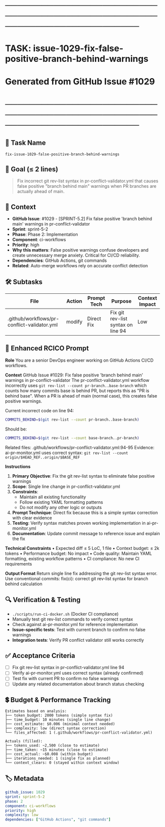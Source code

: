 # ────────────────────────────────────────────────────────────────────────
# TASK: issue-1029-fix-false-positive-branch-behind-warnings
# Generated from GitHub Issue #1029
# ────────────────────────────────────────────────────────────────────────

## 📌 Task Name
`fix-issue-1029-false-positive-branch-behind-warnings`

## 🎯 Goal (≤ 2 lines)
> Fix incorrect git rev-list syntax in pr-conflict-validator.yml that causes false positive "branch behind main" warnings when PR branches are actually ahead of main.

## 🧠 Context
- **GitHub Issue**: #1029 - [SPRINT-5.2] Fix false positive 'branch behind main' warnings in pr-conflict-validator
- **Sprint**: sprint-5-2
- **Phase**: Phase 2: Implementation
- **Component**: ci-workflows
- **Priority**: high
- **Why this matters**: False positive warnings confuse developers and create unnecessary merge anxiety. Critical for CI/CD reliability.
- **Dependencies**: GitHub Actions, git commands
- **Related**: Auto-merge workflows rely on accurate conflict detection

## 🛠️ Subtasks

| File | Action | Prompt Tech | Purpose | Context Impact |
|------|--------|-------------|---------|----------------|
| .github/workflows/pr-conflict-validator.yml | modify | Direct Fix | Fix git rev-list syntax on line 94 | Low |

## 📝 Enhanced RCICO Prompt
**Role**
You are a senior DevOps engineer working on GitHub Actions CI/CD workflows.

**Context**
GitHub Issue #1029: Fix false positive 'branch behind main' warnings in pr-conflict-validator
The pr-conflict-validator.yml workflow incorrectly uses `git rev-list --count pr-branch..base-branch` which counts how many commits base is behind PR, but reports this as "PR is behind base". When a PR is ahead of main (normal case), this creates false positive warnings.

Current incorrect code on line 94:
```bash
COMMITS_BEHIND=$(git rev-list --count pr-branch..base-branch)
```

Should be:
```bash
COMMITS_BEHIND=$(git rev-list --count base-branch..pr-branch)
```

Related files: .github/workflows/pr-conflict-validator.yml:94-95
Evidence: ai-pr-monitor.yml uses correct syntax: `git rev-list --count origin/$HEAD_REF..origin/$BASE_REF`

**Instructions**
1. **Primary Objective**: Fix the git rev-list syntax to eliminate false positive warnings
2. **Scope**: Single line change in pr-conflict-validator.yml
3. **Constraints**:
   - Maintain all existing functionality
   - Follow existing YAML formatting patterns
   - Do not modify any other logic or outputs
4. **Prompt Technique**: Direct fix because this is a simple syntax correction with clear evidence
5. **Testing**: Verify syntax matches proven working implementation in ai-pr-monitor.yml
6. **Documentation**: Update commit message to reference issue and explain the fix

**Technical Constraints**
• Expected diff ≤ 5 LoC, 1 file
• Context budget: ≤ 2k tokens
• Performance budget: No impact
• Code quality: Maintain YAML formatting, existing workflow patterns
• CI compliance: No new CI requirements

**Output Format**
Return single line fix addressing the git rev-list syntax error.
Use conventional commits: fix(ci): correct git rev-list syntax for branch behind calculation

## 🔍 Verification & Testing
- `./scripts/run-ci-docker.sh` (Docker CI compliance)
- Manually test git rev-list commands to verify correct syntax
- Check against ai-pr-monitor.yml for reference implementation
- **Issue-specific tests**: Test with current branch to confirm no false warnings
- **Integration tests**: Verify PR conflict validator still works correctly

## ✅ Acceptance Criteria
- [ ] Fix git rev-list syntax in pr-conflict-validator.yml line 94
- [ ] Verify ai-pr-monitor.yml uses correct syntax (already confirmed)
- [ ] Test fix with current PR to confirm no false warnings
- [ ] Update any related documentation about branch status checking

## 💲 Budget & Performance Tracking
```
Estimates based on analysis:
├── token_budget: 2000 tokens (simple syntax fix)
├── time_budget: 10 minutes (single line change)
├── cost_estimate: $0.006 (minimal context needed)
├── complexity: low (direct syntax correction)
└── files_affected: 1 (.github/workflows/pr-conflict-validator.yml)

Actuals (filled):
├── tokens_used: ~2,500 (close to estimate)
├── time_taken: ~15 minutes (close to estimate)
├── cost_actual: ~$0.008 (within budget)
├── iterations_needed: 1 (single fix as planned)
└── context_clears: 0 (stayed within context window)
```

## 🏷️ Metadata
```yaml
github_issue: 1029
sprint: sprint-5-2
phase: 2
component: ci-workflows
priority: high
complexity: low
dependencies: ["GitHub Actions", "git commands"]
```
